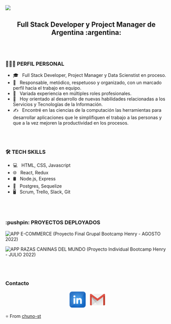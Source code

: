 ![](https://github.com/chuno-st/chuno-st/blob/master/assets/HolaMundo.gif)

<h2 align="center">
Full Stack Developer y Project Manager de Argentina :argentina:
</h2>

<br>
</br>

<h3> 👨🏻‍💻 PERFIL PERSONAL </h3>

- 🎓 &nbsp; Full Stack Developer, Project Manager y Data Scienstist en proceso.
- 🔭 &nbsp; Responsable, metódico, respetuoso y organizado, con un marcado perfil hacia el trabajo en equipo.
- 🌱 &nbsp; Variada experiencia en múltiples roles profesionales.
- 💼 &nbsp; Hoy orientado al desarrollo de nuevas habilidades relacionadas a los Servicios y Tecnologías de la Información.
- ✍️ &nbsp; Encontré en las ciencias de la computación las herramientas para desarrollar aplicaciones que le simplifiquen el trabajo a las personas y que a la vez mejoren la productividad en los procesos.

<br></br>

<h3>🛠 TECH SKILLS</h3>
   
- 💻 &nbsp; HTML, CSS, Javascript
- 🌐 &nbsp; React, Redux
- 🛢 &nbsp; Node.js, Express
- 🔧 &nbsp; Postgres, Sequelize
- 🖥 &nbsp; Scrum, Trello, Slack, Git

<br></br>

<h3>:pushpin: PROYECTOS DEPLOYADOS</h3>

![APP E-COMMERCE](https://frontend-pf-g1.vercel.app/)
(Proyecto Final Grupal Bootcamp Henry - AGOSTO 2022)

![APP RAZAS CANINAS DEL MUNDO](https://pi-dogs-front-phi.vercel.app/)
(Proyecto Individual Bootcamp Henry - JULIO 2022)

<br>

<img align="center" src="" alt="">

</br>


<h3> Contacto </h3>

<p align="center">
&nbsp; <a href="https://www.linkedin.com/in/brunostauber" target="_blank" rel="noopener noreferrer"><img src='https://github.com/chuno-st/chuno-st/blob/master/logos/in.png' width="50" /></a>
&nbsp; <a href="mailto:arq.stauber@gmail.com" target="_blank" rel="noopener noreferrer"><img src='https://github.com/chuno-st/chuno-st/blob/master/logos/mail.png'  width="50" /></a>
</p>

⭐️ From [chuno-st](https://github.com/chuno-st)
